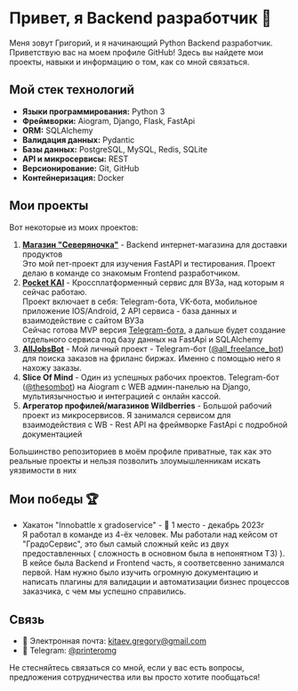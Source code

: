 # Привет, я Backend разработчик 👋

Меня зовут Григорий, и я начинающий Python Backend разработчик. Приветствую вас на моем профиле GitHub! Здесь вы найдете мои проекты, навыки и информацию о том, как со мной связаться.

## Мой стек технологий
- **Языки программирования:** Python 3
- **Фреймворки:** Aiogram, Django, Flask, FastApi
- **ORM:** SQLAlchemy
- **Валидация данных:** Pydantic
- **Базы данных:** PostgreSQL, MySQL, Redis, SQLite
- **API и микросервисы:** REST
- **Версионирование:** Git, GitHub
- **Контейнеризация:** Docker

## Мои проекты
Вот некоторые из моих проектов:

1. [**Магазин "Северяночка"**](https://github.com/PrinterOMG/SeveryanochkaBackend) - Backend интернет-магазина для доставки продуктов\
Это мой пет-проект для изучения FastAPI и тестирования. Проект делаю в команде со знакомым Frontend разработчиком.
2. [**Pocket KAI**](https://github.com/JudleTeam/KAI_Telegram_Bot) - Кроссплатформенный сервис для ВУЗа, над которым я сейчас работаю.\
Проект включает в себя: Telegram-бота, VK-бота, мобильное приложение IOS/Android, 2 API сервиса - база данных и взаимодействие с сайтом ВУЗа\
Сейчас готова MVP версия [Telegram-бота](https://t.me/kai_pup_beta_bot), а дальше будет создание отдельного сервиса под базу данных на FastApi и SQLAlchemy
3. [**AllJobsBot**](https://github.com/PrinterOMG/AllJobsBot) - Мой личный проект - Telegram-бот ([@all_freelance_bot](https://t.me/all_freelance_bot)) для поиска заказов на фриланс биржах. Именно с помощью него я нахожу заказы.
4. **Slice Of Mind** - Один из успешных рабочих проектов. Telegram-бот ([@thesombot](https://t.me/thesombot)) на Aiogram c WEB админ-панелью на Django, мультиязычностью и интеграцией с онлайн кассой.
5. **Агрегатор профилей/магазинов Wildberries** - Большой рабочий проект из микросервисов. Я занимался сервисом для взаимодействия с WB - Rest API на фреймворке FastApi с подробной документацией

Большинство репозиториев в моём профиле приватные, так как это реальные проекты и нельзя позволить злоумышленникам искать уязвимости в них

## Мои победы 🏆

* Хакатон "Innobattle x gradoservice" - 🥇 1 место - декабрь 2023г\
Я работал в команде из 4-ёх человек. Мы работали над кейсом от "ГрадоСервис", это был самый сложный кейс из двух предоставленных ( сложность в основном была в непонятном ТЗ) ). В кейсе была Backend и Frontend часть, я соответсвенно занимался первой. Нам нужно было изучить огромную документацию и написать плагины для валидации и автоматизации бизнес процессов заказчика, с чем мы успешно справились.

## Связь
- 📧 Электронная почта: [kitaev.gregory@gmail.com](mailto:kitaev.gregory@gmail.com)
- 📱 Telegram: [@printeromg](https://t.me/printeromg)

Не стесняйтесь связаться со мной, если у вас есть вопросы, предложения сотрудничества или вы просто хотите пообщаться!
